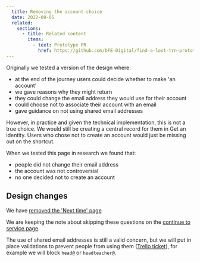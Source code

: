 ```yaml
---
  title: Removing the account choice
  date: 2022-08-05
  related:
    sections:
      - title: Related content
        items:
          - text: Prototype PR
            href: https://github.com/DFE-Digital/find-a-lost-trn-prototype/pull/131
---
```


Originally we tested a version of the design where:

- at the end of the journey users could decide whether to make 'an account'
- we gave reasons why they might return
- they could change the email address they would use for their account
- could choose not to associate their account with an email
- gave guidance on not using shared email addresses

However, in practice and given the technical implementation, this is not a true choice. We would still be creating a central record for them in Get an identity. Users who chose not to create an account would just be missing out on the shortcut.

When we tested this page in research we found that:

- people did not change their email address
- the account was not controversial
- no one decided not to create an account

## Design changes

We have [removed the 'Next time' page](/get-an-identity/npq-without-a-trn/#first-time-user-next-time-you-use-this-service)

We are keeping the note about skipping these questions on the [continue to service page](/get-an-identity/npq-without-a-trn/#first-time-user-finished-asking-questions).

The use of shared email addresses is still a valid concern, but we will put in place validations to prevent people from using them ([Trello ticket](https://trello.com/c/Bhm8DSAB/600-add-validations-to-prevent-sign-up-with-common-shared-email-addresses)), for example we will block `head@` or `headteacher@`.
